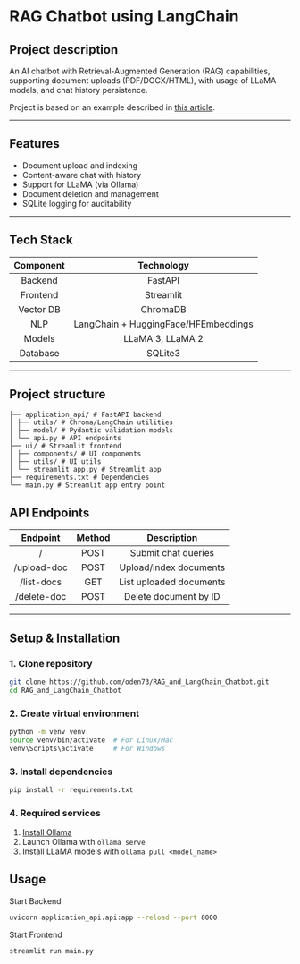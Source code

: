 # RAG Chatbot using LangChain

## Project description

An AI chatbot with Retrieval-Augmented Generation (RAG) capabilities, 
supporting document uploads (PDF/DOCX/HTML), 
with usage of LLaMA models, and chat history persistence.

Project is based on an example described in 
[this article](https://blog.futuresmart.ai/building-a-production-ready-rag-chatbot-with-fastapi-and-langchain).

---

## Features
- Document upload and indexing
- Content-aware chat with history
- Support for LLaMA (via Ollama)
- Document deletion and management
- SQLite logging for auditability

---

## Tech Stack

|  Component  |              Technology              |
|:-----------:|:------------------------------------:|
|   Backend   |               FastAPI                |
|  Frontend   |              Streamlit               |
|  Vector DB  |               ChromaDB               |
|     NLP     | LangChain + HuggingFace/HFEmbeddings |
|   Models    |           LLaMA 3, LLaMA 2           |
|  Database   |               SQLite3                |

---

## Project structure

```
├── application_api/ # FastAPI backend
│ ├── utils/ # Chroma/LangChain utilities
│ ├── model/ # Pydantic validation models
│ └── api.py # API endpoints
├── ui/ # Streamlit frontend
│ ├── components/ # UI components
│ ├── utils/ # UI utils
│ └── streamlit_app.py # Streamlit app
├── requirements.txt # Dependencies
└── main.py # Streamlit app entry point
```

## API Endpoints

|  Endpoint   | Method |       Description       |
|:-----------:|:------:|:-----------------------:|
|      /      |  POST  |   Submit chat queries   | 
| /upload-doc |  POST  | Upload/index documents  | 
| /list-docs  |  GET   | List uploaded documents |
| /delete-doc |  POST  |  Delete document by ID  | 

---

## Setup & Installation

### 1. Clone repository

```bash
git clone https://github.com/oden73/RAG_and_LangChain_Chatbot.git
cd RAG_and_LangChain_Chatbot
```

### 2. Create virtual environment

```bash
python -m venv venv
source venv/bin/activate  # For Linux/Mac
venv\Scripts\activate     # For Windows
```

### 3. Install dependencies

```bash
pip install -r requirements.txt
```

### 4. Required services

1. [Install Ollama](https://ollama.com/?spm=a2ty_o01.29997173.0.0.347bc9217JUT45)
2. Launch Ollama with ```ollama serve```
3. Install LLaMA models with ```ollama pull <model_name>```

## Usage

Start Backend
```bash
uvicorn application_api.api:app --reload --port 8000
```

Start Frontend
```bash
streamlit run main.py
```